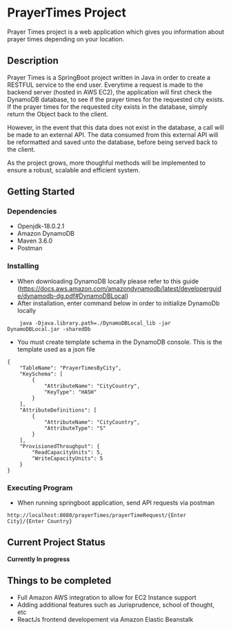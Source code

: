 # PrayerTimes Project
Prayer Times project is a web application which gives you information about prayer times depending on your location.

## Description
Prayer Times is a SpringBoot project written in Java in order to create a RESTFUL service to the end user. Everytime a request is made to the backend server (hosted in AWS EC2),
the application will first check the DynamoDB database, to see if the prayer times for the requested city exists. If the prayer times for the requested city exists in the database, simply return the Object back to the client. 

However, in the event that this data does not exist in the database, a call will be made to an external API. The data consumed from this external API will be reformatted and saved unto the database, before being served back to the client. 

As the project grows, more thoughful methods will be implemented to ensure a robust, scalable and efficient system.

## Getting Started

### Dependencies
* Openjdk-18.0.2.1
* Amazon DynamoDB
* Maven 3.6.0
* Postman

### Installing
* When downloading DynamoDB locally please refer to this guide (https://docs.aws.amazon.com/amazondynamodb/latest/developerguide/dynamodb-dg.pdf#DynamoDBLocal)
* After installation, enter command below in order to initialize DynamoDb locally
```
	java -Djava.library.path=./DynamoDBLocal_lib -jar DynamoDBLocal.jar -sharedDb
```
* You must create template schema in the DynamoDB console. This is the template used as a json file

```
{
	"TableName": "PrayerTimesByCity",
	"KeySchema": [
		{
			"AttributeName": "CityCountry",
			"KeyType": "HASH"
		}
	],
	"AttributeDefinitions": [
		{
			"AttributeName": "CityCountry",
			"AttributeType": "S"
		}
	],
	"ProvisionedThroughput": {
		"ReadCapacityUnits": 5,
		"WriteCapacityUnits": 5
	}
}
```

### Executing Program
* When running springboot application, send API requests via postman 

```
http://localhost:8080/prayerTimes/prayerTimeRequest/{Enter City}/{Enter Country}
```

## Current Project Status
**Currently In progress**

## Things to be completed
* Full Amazon AWS integration to allow for EC2 Instance support
* Adding additional features such as Jurisprudence, school of thought, etc
* ReactJs frontend developement via Amazon Elastic Beanstalk
